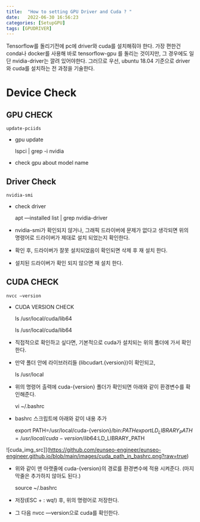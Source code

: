 ```yaml
---
title:  "How to setting GPU Driver and Cuda ? "
date:   2022-06-30 16:56:23
categories: [SetupGPU]
tags: [GPUDRIVER]
---
```

Tensorflow를 돌리기전에 pc에 driver와 cuda를 설치해줘야 한다. 가장 편한건 conda나 docker를 사용해 바로 tensorflow-gpu 를 돌리는 것이지만, 그 경우에도 일단 nvidia-driver는 깔려 있어야한다. 그러므로 우선, ubuntu 18.04 기준으로 driver와 cuda를 설치하는 전 과정을 기술한다. 


# Device Check


## GPU CHECK


    update-pciids

- gpu update


    lspci | grep -i nvidia


- check gpu about model name

## Driver Check

    nvidia-smi

- check driver 

    apt —installed list | grep nvidia-driver


- nvidia-smi가 확인되지 않거나, 그래픽 드라이버에 문제가 없다고 생각되면 위의 명령어로 드라이버가 제대로 설치 되었는지 확인한다.
- 확인 후, 드라이버가 잘못 설치되었음이 확인되면 삭제 후 재 설치 한다.
- 설치된 드라이버가 확인 되지 않으면 재 설치 한다.


## CUDA CHECK

    nvcc —version



- CUDA VERSION CHECK

    ls /usr/local/cuda/lib64

    ls /usr/local/cuda/lib64


- 직접적으로 확인하고 싶다면, 기본적으로 cuda가 설치되는 위의 폴더에 가서 확인한다.
- 만약 폴더 안에 라이브러리들 (libcudart.{version})이 확인되고,


    ls /usr/local


- 위의 명령어 출력에 cuda-{version} 폴더가 확인되면 아래와 같이 환경변수를 확인해준다.

    vi ~/.bashrc

- bashrc 스크립트에 아래와 같이 내용 추가


    export PATH=/usr/local/cuda-{version}/bin:$PATH
    export LD_LIBRARY_PATH=/usr/local/cuda-{version}/lib64:$LD_LIBRARY_PATH


![cuda_img_src]](https://github.com/eunseo-engineer/eunseo-engineer.github.io/blob/main/images/cuda_path_in_bashrc.png?raw=true)


- 위와 같이 맨 아랫줄에 cuda-{version}의 경로를 환경변수에 적용 시켜준다. (마지막줄은 추가하지 않아도 된다.)


    source ~/.bashrc

- 저장(ESC + : wq!) 후, 위의 명령어로 저장한다.
- 그 다음 nvcc —version으로 cuda를 확인한다.




